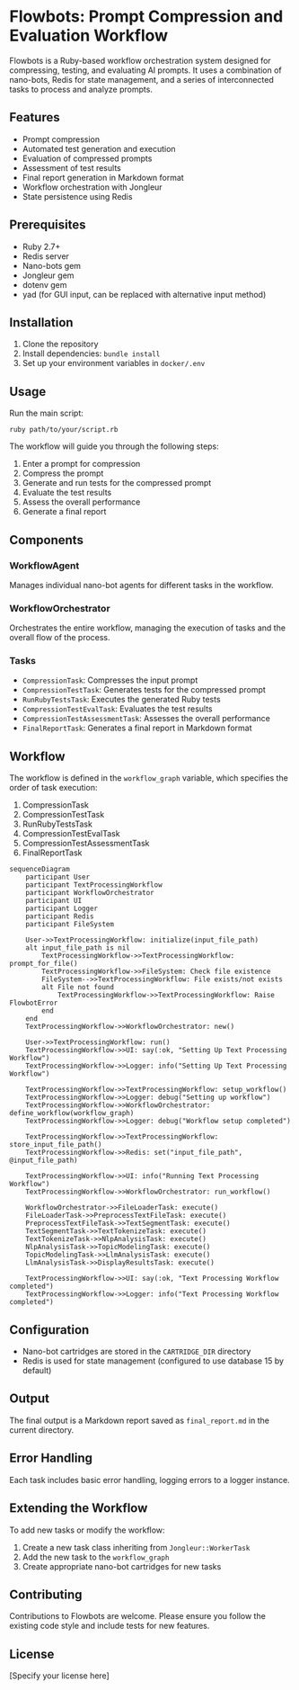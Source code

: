 # Flowbots: Prompt Compression and Evaluation Workflow

Flowbots is a Ruby-based workflow orchestration system designed for compressing, testing, and evaluating AI prompts. It uses a combination of nano-bots, Redis for state management, and a series of interconnected tasks to process and analyze prompts.

## Features

- Prompt compression
- Automated test generation and execution
- Evaluation of compressed prompts
- Assessment of test results
- Final report generation in Markdown format
- Workflow orchestration with Jongleur
- State persistence using Redis

## Prerequisites

- Ruby 2.7+
- Redis server
- Nano-bots gem
- Jongleur gem
- dotenv gem
- yad (for GUI input, can be replaced with alternative input method)

## Installation

1. Clone the repository
2. Install dependencies: `bundle install`
3. Set up your environment variables in `docker/.env`

## Usage

Run the main script:

```
ruby path/to/your/script.rb
```

The workflow will guide you through the following steps:
1. Enter a prompt for compression
2. Compress the prompt
3. Generate and run tests for the compressed prompt
4. Evaluate the test results
5. Assess the overall performance
6. Generate a final report

## Components

### WorkflowAgent

Manages individual nano-bot agents for different tasks in the workflow.

### WorkflowOrchestrator

Orchestrates the entire workflow, managing the execution of tasks and the overall flow of the process.

### Tasks

- `CompressionTask`: Compresses the input prompt
- `CompressionTestTask`: Generates tests for the compressed prompt
- `RunRubyTestsTask`: Executes the generated Ruby tests
- `CompressionTestEvalTask`: Evaluates the test results
- `CompressionTestAssessmentTask`: Assesses the overall performance
- `FinalReportTask`: Generates a final report in Markdown format

## Workflow

The workflow is defined in the `workflow_graph` variable, which specifies the order of task execution:

1. CompressionTask
2. CompressionTestTask
3. RunRubyTestsTask
4. CompressionTestEvalTask
5. CompressionTestAssessmentTask
6. FinalReportTask

```mermaid
sequenceDiagram
    participant User
    participant TextProcessingWorkflow
    participant WorkflowOrchestrator
    participant UI
    participant Logger
    participant Redis
    participant FileSystem

    User->>TextProcessingWorkflow: initialize(input_file_path)
    alt input_file_path is nil
        TextProcessingWorkflow->>TextProcessingWorkflow: prompt_for_file()
        TextProcessingWorkflow->>FileSystem: Check file existence
        FileSystem-->>TextProcessingWorkflow: File exists/not exists
        alt File not found
            TextProcessingWorkflow->>TextProcessingWorkflow: Raise FlowbotError
        end
    end
    TextProcessingWorkflow->>WorkflowOrchestrator: new()

    User->>TextProcessingWorkflow: run()
    TextProcessingWorkflow->>UI: say(:ok, "Setting Up Text Processing Workflow")
    TextProcessingWorkflow->>Logger: info("Setting Up Text Processing Workflow")

    TextProcessingWorkflow->>TextProcessingWorkflow: setup_workflow()
    TextProcessingWorkflow->>Logger: debug("Setting up workflow")
    TextProcessingWorkflow->>WorkflowOrchestrator: define_workflow(workflow_graph)
    TextProcessingWorkflow->>Logger: debug("Workflow setup completed")

    TextProcessingWorkflow->>TextProcessingWorkflow: store_input_file_path()
    TextProcessingWorkflow->>Redis: set("input_file_path", @input_file_path)

    TextProcessingWorkflow->>UI: info("Running Text Processing Workflow")
    TextProcessingWorkflow->>WorkflowOrchestrator: run_workflow()

    WorkflowOrchestrator->>FileLoaderTask: execute()
    FileLoaderTask->>PreprocessTextFileTask: execute()
    PreprocessTextFileTask->>TextSegmentTask: execute()
    TextSegmentTask->>TextTokenizeTask: execute()
    TextTokenizeTask->>NlpAnalysisTask: execute()
    NlpAnalysisTask->>TopicModelingTask: execute()
    TopicModelingTask->>LlmAnalysisTask: execute()
    LlmAnalysisTask->>DisplayResultsTask: execute()

    TextProcessingWorkflow->>UI: say(:ok, "Text Processing Workflow completed")
    TextProcessingWorkflow->>Logger: info("Text Processing Workflow completed")
  ```

## Configuration

- Nano-bot cartridges are stored in the `CARTRIDGE_DIR` directory
- Redis is used for state management (configured to use database 15 by default)

## Output

The final output is a Markdown report saved as `final_report.md` in the current directory.

## Error Handling

Each task includes basic error handling, logging errors to a logger instance.

## Extending the Workflow

To add new tasks or modify the workflow:

1. Create a new task class inheriting from `Jongleur::WorkerTask`
2. Add the new task to the `workflow_graph`
3. Create appropriate nano-bot cartridges for new tasks

## Contributing

Contributions to Flowbots are welcome. Please ensure you follow the existing code style and include tests for new features.

## License

[Specify your license here]
